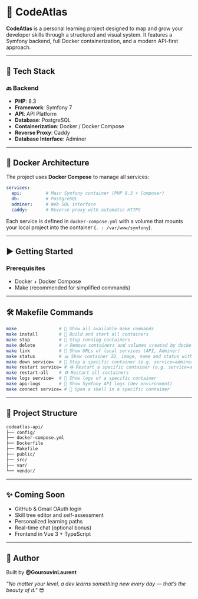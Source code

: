 # 🚀 CodeAtlas

**CodeAtlas** is a personal learning project designed to map and grow your developer skills through a structured and visual system. It features a Symfony backend, full Docker containerization, and a modern API-first approach.

---

## 🧰 Tech Stack

### 🔙 Backend

- **PHP**: 8.3
- **Framework**: Symfony 7
- **API**: API Platform
- **Database**: PostgreSQL
- **Containerization**: Docker / Docker Compose
- **Reverse Proxy**: Caddy
- **Database Interface**: Adminer

---

## 🐳 Docker Architecture

The project uses **Docker Compose** to manage all services:

```yaml
services:
  api:         # Main Symfony container (PHP 8.3 + Composer)
  db:          # PostgreSQL
  adminer:     # Web SQL interface
  caddy:       # Reverse proxy with automatic HTTPS
```

Each service is defined in `docker-compose.yml` with a volume that mounts your local project into the container (`. : /var/www/symfony`).

---

## ▶️ Getting Started

### Prerequisites

- Docker + Docker Compose
- Make (recommended for simplified commands)

---

## 🛠️ Makefile Commands

```bash
make                # 📘 Show all available make commands
make install        # 🚀 Build and start all containers
make stop           # 🛑 Stop running containers
make delete         # 🔥 Remove containers and volumes created by docker-compose
make link           # 🔗 Show URLs of local services (API, Adminer)
make status         # 📊 Show container ID, image, name and status with colors
make down service=  # 🧯 Stop a specific container (e.g. service=adminer)
make restart service= # ♻️ Restart a specific container (e.g. service=api)
make restart-all    # ♻️ Restart all containers
make logs service=  # 📜 Show logs of a specific container
make api-logs       # 📄 Show Symfony API logs (dev environment)
make connect service= # 🐚 Open a shell in a specific container
```

---

## 📂 Project Structure

```bash
codeatlas-api/
├── config/
├── docker-compose.yml
├── Dockerfile
├── Makefile
├── public/
├── src/
├── var/
└── vendor/
```

---

## ✨ Coming Soon

- GitHub & Gmail OAuth login
- Skill tree editor and self-assessment
- Personalized learning paths
- Real-time chat (optional bonus)
- Frontend in Vue 3 + TypeScript

---

## 👤 Author

Built by **@GourouvinLaurent**

_"No matter your level, a dev learns something new every day — that’s the beauty of it."_ 😎
